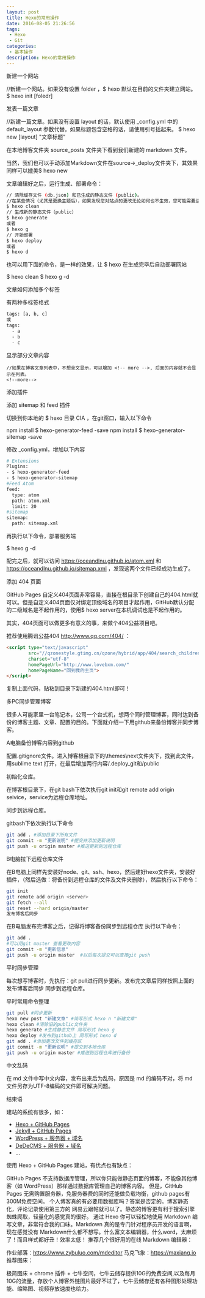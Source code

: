 ```yaml
---
layout: post
title: Hexo的常用操作
date: 2016-08-05 21:26:56
tags:
 - Hexo
 - Git
categories:
 - 基本操作
description: Hexo的常用操作
---
```


新建一个网站

  //新建一个网站。如果没有设置 folder ，$ hexo 默认在目前的文件夹建立网站。
  $ hexo init [foledr]

发表一篇文章

  //新建一篇文章。如果没有设置 layout 的话，默认使用 _config.yml 中的 default_layout 参数代替。如果标题包含空格的话，请使用引号括起来。
  $ hexo new [layout] "文章标题"

在本地博客文件夹 source_posts 文件夹下看到我们新建的 markdown 文件。

当然，我们也可以手动添加Markdown文件在source->_deploy文件夹下，其效果同样可以媲美$ hexo new

文章编辑好之后，运行生成、部署命令：

```bash
// 清除缓存文件 (db.json) 和已生成的静态文件 (public)。
//在某些情况（尤其是更换主题后），如果发现您对站点的更改无论如何也不生效，您可能需要运行该命令。
$ hexo clean
// 生成新的静态文件（public）
$ hexo generate
或者
$ hexo g
// 开始部署
$ hexo deploy
或者
$ hexo d
```

也可以用下面的命令，是一样的效果，让 $ hexo 在生成完毕后自动部署网站

  $ hexo clean
  $ hexo g -d

文章如何添加多个标签

有两种多标签格式

```bash
tags: [a, b, c]
或
tags:
  - a
  - b
  - c
```

显示部分文章内容

```
//如果在博客文章列表中，不想全文显示，可以增加 <!-- more -->, 后面的内容就不会显示在列表。
<!--more-->
```

添加插件

添加 sitemap 和 feed 插件

切换到你本地的 $ hexo 目录 CIA ，在git窗口，输入以下命令

  npm install $ hexo-generator-feed -save
  npm install $ hexo-generator-sitemap -save

修改 _config.yml，增加以下内容

```bash
# Extensions
Plugins:
- $ hexo-generator-feed
- $ hexo-generator-sitemap
#Feed Atom
feed:
  type: atom
  path: atom.xml
  limit: 20
#sitemap
sitemap:
  path: sitemap.xml
```

再执行以下命令，部署服务端

  $ hexo g -d

配完之后，就可以访问 https://oceandlnu.github.io/atom.xml 和 https://oceandlnu.github.io/sitemap.xml ，发现这两个文件已经成功生成了。

添加 404 页面

GitHub Pages 自定义404页面非常容易，直接在根目录下创建自己的404.html就可以。但是自定义404页面仅对绑定顶级域名的项目才起作用，GitHub默认分配的二级域名是不起作用的，使用$ hexo server在本机调试也是不起作用的。

其实，404页面可以做更多有意义的事，来做个404公益项目吧。

推荐使用腾讯公益404 http://www.qq.com/404/ ：

```html
<script type="text/javascript"
        src="//qzonestyle.gtimg.cn/qzone/hybrid/app/404/search_children.js"
        charset="utf-8"
        homePageUrl="http://www.lovebxm.com/"
        homePageName="回到我的主页">
</script>
```

复制上面代码，贴粘到目录下新建的404.html即可！

多PC同步管理博客

很多人可能家里一台笔记本，公司一个台式机，想两个同时管理博客，同时达到备份的博客主题、文章、配置的目的。下面就介绍一下用github来备份博客并同步博客。

A电脑备份博客内容到github

配置.gitignore文件。进入博客根目录下的\themes\next文件夹下，找到此文件，用sublime text 打开，在最后增加两行内容/.deploy_git和/public

初始化仓库。

在博客根目录下，在git bash下依次执行git init和git remote add origin seivice，service为远程仓库地址。

同步到远程仓库。

gitbash下依次执行以下命令

```bash
git add . #添加目录下所有文件
git commit -m "更新说明" #提交并添加更新说明
git push -u origin master #推送更新到远程仓库
```

B电脑拉下远程仓库文件

在B电脑上同样先安装好node、git、ssh、hexo，然后建好hexo文件夹，安装好插件，（然后选做：将备份到远程仓库的文件及文件夹删除），然后执行以下命令：

```bash
git init
git remote add origin <server>
git fetch --all
git reset --hard origin/master
发布博客后同步
```

在B电脑发布完博客之后，记得将博客备份同步到远程仓库
执行以下命令：

```bash
git add .
#可以用git master 查看更改内容
git commit -m "更新信息"
git push -u origin master  #以后每次提交可以直接git push
```

平时同步管理

每次想写博客时，先执行：git pull进行同步更新。发布完文章后同样按照上面的 发布博客后同步 同步到远程仓库。

平时常用命令整理

```bash
git pull #同步更新
hexo new post "新建文章" #简写形式 hexo n "新建文章"
hexo clean #清除旧的public文件夹
hexo generate #生成静态文件 简写形式 hexo g
hexo deploy #发布到github上 简写形式 hexo d
git add . #添加更改文件到缓存区
git commit -m "更新说明" #提交到本地仓库
git push -u origin master #推送到远程仓库进行备份
```

中文乱码

在 md 文件中写中文内容，发布出来后为乱码，原因是 md 的编码不对，将 md 文件另存为UTF-8编码的文件即可解决问题。

结束语

建站的系统有很多，如：

+ [Hexo + GitHub Pages](https://hexo.io/zh-cn/)
+ [Jekyll + GitHub Pages](http://jekyll.com.cn/)
+ [WordPress + 服务器 + 域名](https://cn.wordpress.org/)
+ [DeDeCMS + 服务器 + 域名](http://www.dedecms.com/)
+ …

使用 Hexo + GitHub Pages 建站，有优点也有缺点：

GitHub Pages 不支持数据库管理，所以你只能做静态页面的博客，不能像其他博客（如 WordPress）那样通过数据库管理自己的博客内容。
但是，GitHub Pages 无需购置服务器，免服务器费的同时还能做负载均衡，github pages有300M免费空间。
个人博客真的有必要用数据库吗？答案是否定的。博客静态化，评论记录使用第三方的 网易云跟帖就可以了。静态的博客更有利于搜索引擎蜘蛛爬取，轻量化的感觉真的很好。
通过 Hexo 你可以轻松地使用 Markdown 编写文章，非常符合我的口味。Markdown 真的是专门针对程序员开发的语言啊，现在感觉没有 Markdown什么都不想写。什么富文本编辑器，什么word，太麻烦了！而且样式都好丑！效率太低！
推荐几个很好用的在线 Markdown 编辑器：

作业部落：https://www.zybuluo.com/mdeditor
马克飞象：https://maxiang.io
推荐图床：

极简图床 + chrome 插件 + 七牛空间，七牛云储存提供10G的免费空间,以及每月10G的流量，存放个人博客外链图片最好不过了，七牛云储存还有各种图形处理功能、缩略图、视频存放速度也给力。